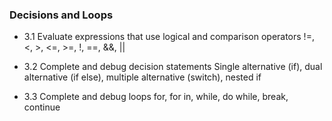 ### Decisions and Loops
* 3.1 Evaluate expressions that use logical and comparison operators 
!=, <, >, <=, >=, !, ==, &&, || 

* 3.2 Complete and debug decision statements 
Single alternative (if), dual alternative (if else), multiple alternative (switch), nested if 

* 3.3 Complete and debug loops 
for, for in, while, do while, break, continue
